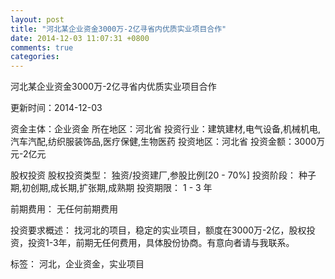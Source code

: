 ```yaml
---
layout: post
title: "河北某企业资金3000万-2亿寻省内优质实业项目合作"
date: 2014-12-03 11:07:31 +0800
comments: true
categories: 
---
```

河北某企业资金3000万-2亿寻省内优质实业项目合作



更新时间：2014-12-03

资金主体：企业资金
所在地区：河北省
投资行业：建筑建材,电气设备,机械机电,汽车汽配,纺织服装饰品,医疗保健,生物医药
投资地区：河北省
投资金额：3000万元-2亿元

股权投资
股权投资类型：
                            独资/投资建厂,参股比例[20 - 70%] 
                                                                                投资阶段：
                            种子期,初创期,成长期,扩张期,成熟期 
                                                                                                                                        投资期限：
                            1 - 3 年

前期费用：
无任何前期费用

投资要求概述：
找河北的项目，稳定的实业项目，额度在3000万-2亿，股权投资，投资1-3年，前期无任何费用，具体股份协商。有意向者请与我联系。

标签：
河北，企业资金，实业项目

